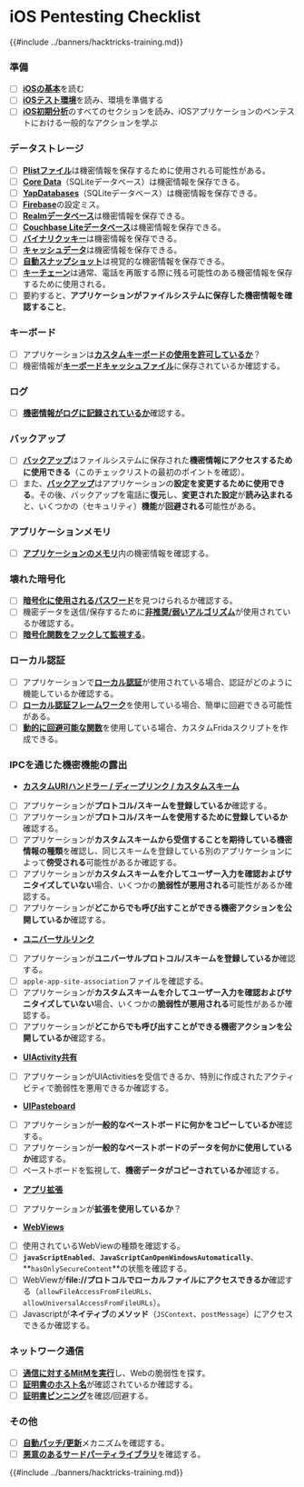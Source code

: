 # iOS Pentesting Checklist

{{#include ../banners/hacktricks-training.md}}

### 準備

- [ ] [**iOSの基本**](ios-pentesting/ios-basics.md)を読む
- [ ] [**iOSテスト環境**](ios-pentesting/ios-testing-environment.md)を読み、環境を準備する
- [ ] [**iOS初期分析**](ios-pentesting/#initial-analysis)のすべてのセクションを読み、iOSアプリケーションのペンテストにおける一般的なアクションを学ぶ

### データストレージ

- [ ] [**Plistファイル**](ios-pentesting/#plist)は機密情報を保存するために使用される可能性がある。
- [ ] [**Core Data**](ios-pentesting/#core-data)（SQLiteデータベース）は機密情報を保存できる。
- [ ] [**YapDatabases**](ios-pentesting/#yapdatabase)（SQLiteデータベース）は機密情報を保存できる。
- [ ] [**Firebase**](ios-pentesting/#firebase-real-time-databases)の設定ミス。
- [ ] [**Realmデータベース**](ios-pentesting/#realm-databases)は機密情報を保存できる。
- [ ] [**Couchbase Liteデータベース**](ios-pentesting/#couchbase-lite-databases)は機密情報を保存できる。
- [ ] [**バイナリクッキー**](ios-pentesting/#cookies)は機密情報を保存できる。
- [ ] [**キャッシュデータ**](ios-pentesting/#cache)は機密情報を保存できる。
- [ ] [**自動スナップショット**](ios-pentesting/#snapshots)は視覚的な機密情報を保存できる。
- [ ] [**キーチェーン**](ios-pentesting/#keychain)は通常、電話を再販する際に残る可能性のある機密情報を保存するために使用される。
- [ ] 要約すると、**アプリケーションがファイルシステムに保存した機密情報を確認すること**。

### キーボード

- [ ] アプリケーションは[**カスタムキーボードの使用を許可しているか**](ios-pentesting/#custom-keyboards-keyboard-cache)？
- [ ] 機密情報が[**キーボードキャッシュファイル**](ios-pentesting/#custom-keyboards-keyboard-cache)に保存されているか確認する。

### **ログ**

- [ ] [**機密情報がログに記録されているか**](ios-pentesting/#logs)確認する。

### バックアップ

- [ ] [**バックアップ**](ios-pentesting/#backups)はファイルシステムに保存された**機密情報にアクセスするために使用できる**（このチェックリストの最初のポイントを確認）。
- [ ] また、[**バックアップ**](ios-pentesting/#backups)はアプリケーションの**設定を変更するために使用できる**。その後、バックアップを電話に**復元**し、**変更された設定**が**読み込まれる**と、いくつかの（セキュリティ）**機能**が**回避される**可能性がある。

### **アプリケーションメモリ**

- [ ] [**アプリケーションのメモリ**](ios-pentesting/#testing-memory-for-sensitive-data)内の機密情報を確認する。

### **壊れた暗号化**

- [ ] [**暗号化に使用されるパスワード**](ios-pentesting/#broken-cryptography)を見つけられるか確認する。
- [ ] 機密データを送信/保存するために[**非推奨/弱いアルゴリズム**](ios-pentesting/#broken-cryptography)が使用されているか確認する。
- [ ] [**暗号化関数をフックして監視する**](ios-pentesting/#broken-cryptography)。

### **ローカル認証**

- [ ] アプリケーションで[**ローカル認証**](ios-pentesting/#local-authentication)が使用されている場合、認証がどのように機能しているか確認する。
- [ ] [**ローカル認証フレームワーク**](ios-pentesting/#local-authentication-framework)を使用している場合、簡単に回避できる可能性がある。
- [ ] [**動的に回避可能な関数**](ios-pentesting/#local-authentication-using-keychain)を使用している場合、カスタムFridaスクリプトを作成できる。

### IPCを通じた機密機能の露出

- [**カスタムURIハンドラー / ディープリンク / カスタムスキーム**](ios-pentesting/#custom-uri-handlers-deeplinks-custom-schemes)
- [ ] アプリケーションが**プロトコル/スキームを登録しているか**確認する。
- [ ] アプリケーションが**プロトコル/スキームを使用するために登録しているか**確認する。
- [ ] アプリケーションが**カスタムスキームから受信することを期待している機密情報の種類**を確認し、同じスキームを登録している別のアプリケーションによって**傍受される**可能性があるか確認する。
- [ ] アプリケーションが**カスタムスキームを介してユーザー入力を確認およびサニタイズしていない**場合、いくつかの**脆弱性が悪用される**可能性があるか確認する。
- [ ] アプリケーションが**どこからでも呼び出すことができる機密アクションを公開しているか**確認する。
- [**ユニバーサルリンク**](ios-pentesting/#universal-links)
- [ ] アプリケーションが**ユニバーサルプロトコル/スキームを登録しているか**確認する。
- [ ] `apple-app-site-association`ファイルを確認する。
- [ ] アプリケーションが**カスタムスキームを介してユーザー入力を確認およびサニタイズしていない**場合、いくつかの**脆弱性が悪用される**可能性があるか確認する。
- [ ] アプリケーションが**どこからでも呼び出すことができる機密アクションを公開しているか**確認する。
- [**UIActivity共有**](ios-pentesting/ios-uiactivity-sharing.md)
- [ ] アプリケーションがUIActivitiesを受信できるか、特別に作成されたアクティビティで脆弱性を悪用できるか確認する。
- [**UIPasteboard**](ios-pentesting/ios-uipasteboard.md)
- [ ] アプリケーションが**一般的なペーストボードに何かをコピーしているか**確認する。
- [ ] アプリケーションが**一般的なペーストボードのデータを何かに使用しているか**確認する。
- [ ] ペーストボードを監視して、**機密データがコピーされているか**確認する。
- [**アプリ拡張**](ios-pentesting/ios-app-extensions.md)
- [ ] アプリケーションが**拡張を使用しているか**？
- [**WebViews**](ios-pentesting/ios-webviews.md)
- [ ] 使用されているWebViewの種類を確認する。
- [ ] **`javaScriptEnabled`**、**`JavaScriptCanOpenWindowsAutomatically`**、**`hasOnlySecureContent`**の状態を確認する。
- [ ] WebViewが**file://**プロトコルで**ローカルファイルにアクセスできるか**確認する（`allowFileAccessFromFileURLs`、`allowUniversalAccessFromFileURLs`）。
- [ ] Javascriptが**ネイティブ**の**メソッド**（`JSContext`、`postMessage`）にアクセスできるか確認する。

### ネットワーク通信

- [ ] [**通信に対するMitMを実行**](ios-pentesting/#network-communication)し、Webの脆弱性を探す。
- [ ] [**証明書のホスト名**](ios-pentesting/#hostname-check)が確認されているか確認する。
- [ ] [**証明書ピンニング**](ios-pentesting/#certificate-pinning)を確認/回避する。

### **その他**

- [ ] [**自動パッチ/更新**](ios-pentesting/#hot-patching-enforced-updateing)メカニズムを確認する。
- [ ] [**悪意のあるサードパーティライブラリ**](ios-pentesting/#third-parties)を確認する。

{{#include ../banners/hacktricks-training.md}}
